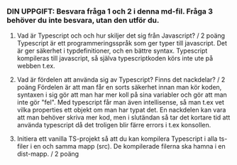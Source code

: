 ### DIN UPPGIFT: Besvara fråga 1 och 2 i denna md-fil. Fråga 3 behöver du inte besvara, utan den utför du.

1. Vad är Typescript och och hur skiljer det sig från Javascript? / 2 poäng
   Typescript är ett programmeringsspråk som ger typer till javascript. Det är ger säkerhet i typdefinitioner, och en bättre syntax. Typescript kompileras till javascript, så själva typescriptkoden körs inte ute på webben t.ex.

2. Vad är fördelen att använda sig av Typescript? Finns det nackdelar? / 2 poäng
   Fördelen är att man får en sorts säkerhet innan man kör koden, syntaxen i sig gör att man har mer koll på sina variabler och gör att man inte gör "fel". Med typescript får man även intellisense, så man t.ex vet vilka properties ett objekt om man har typat det. En nackdelen kan vara att man behöver skriva mer kod, men i slutändan så tar det kortare tid att använda typescript då det troligen blir färre errors i t.ex konsollen.
3. Initiera ett vanilla TS-projekt så att du kan kompilera
   Typescript i alla ts-filer i en och samma mapp (src). De kompilerade filerna ska hamna i en dist-mapp. / 2 poäng
